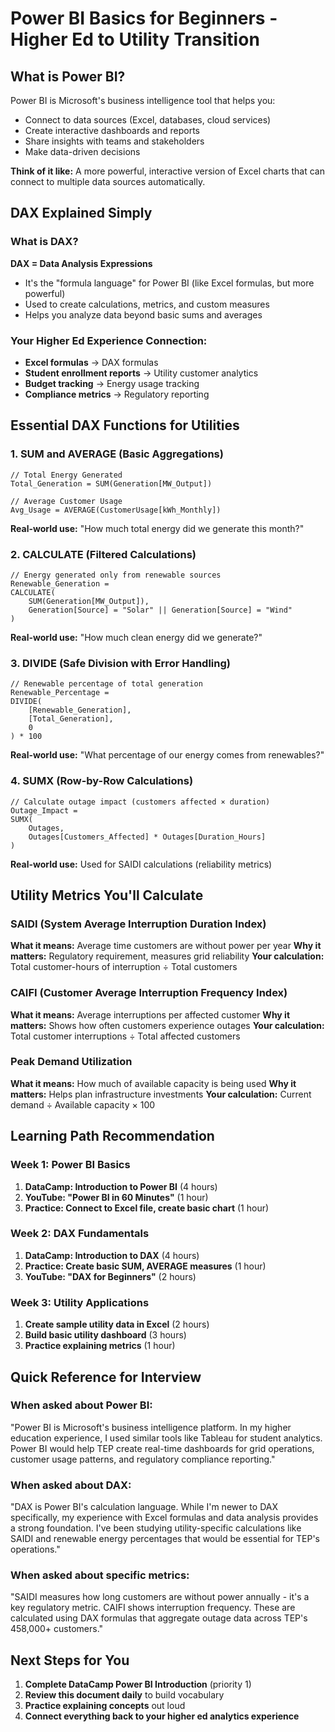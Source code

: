 # Power BI Basics for Beginners - Higher Ed to Utility Transition

## What is Power BI?
Power BI is Microsoft's business intelligence tool that helps you:
- Connect to data sources (Excel, databases, cloud services)
- Create interactive dashboards and reports
- Share insights with teams and stakeholders
- Make data-driven decisions

**Think of it like:** A more powerful, interactive version of Excel charts that can connect to multiple data sources automatically.

## DAX Explained Simply

### What is DAX?
**DAX = Data Analysis Expressions**
- It's the "formula language" for Power BI (like Excel formulas, but more powerful)
- Used to create calculations, metrics, and custom measures
- Helps you analyze data beyond basic sums and averages

### Your Higher Ed Experience Connection:
- **Excel formulas** → DAX formulas
- **Student enrollment reports** → Utility customer analytics  
- **Budget tracking** → Energy usage tracking
- **Compliance metrics** → Regulatory reporting

## Essential DAX Functions for Utilities

### 1. SUM and AVERAGE (Basic Aggregations)
```dax
// Total Energy Generated
Total_Generation = SUM(Generation[MW_Output])

// Average Customer Usage
Avg_Usage = AVERAGE(CustomerUsage[kWh_Monthly])
```

**Real-world use:** "How much total energy did we generate this month?"

### 2. CALCULATE (Filtered Calculations)
```dax
// Energy generated only from renewable sources
Renewable_Generation = 
CALCULATE(
    SUM(Generation[MW_Output]),
    Generation[Source] = "Solar" || Generation[Source] = "Wind"
)
```

**Real-world use:** "How much clean energy did we generate?"

### 3. DIVIDE (Safe Division with Error Handling)
```dax
// Renewable percentage of total generation
Renewable_Percentage = 
DIVIDE(
    [Renewable_Generation],
    [Total_Generation],
    0
) * 100
```

**Real-world use:** "What percentage of our energy comes from renewables?"

### 4. SUMX (Row-by-Row Calculations)
```dax
// Calculate outage impact (customers affected × duration)
Outage_Impact = 
SUMX(
    Outages,
    Outages[Customers_Affected] * Outages[Duration_Hours]
)
```

**Real-world use:** Used for SAIDI calculations (reliability metrics)

## Utility Metrics You'll Calculate

### SAIDI (System Average Interruption Duration Index)
**What it means:** Average time customers are without power per year
**Why it matters:** Regulatory requirement, measures grid reliability
**Your calculation:** Total customer-hours of interruption ÷ Total customers

### CAIFI (Customer Average Interruption Frequency Index)  
**What it means:** Average interruptions per affected customer
**Why it matters:** Shows how often customers experience outages
**Your calculation:** Total customer interruptions ÷ Total affected customers

### Peak Demand Utilization
**What it means:** How much of available capacity is being used
**Why it matters:** Helps plan infrastructure investments
**Your calculation:** Current demand ÷ Available capacity × 100

## Learning Path Recommendation

### Week 1: Power BI Basics
1. **DataCamp: Introduction to Power BI** (4 hours)
2. **YouTube: "Power BI in 60 Minutes"** (1 hour)
3. **Practice: Connect to Excel file, create basic chart** (1 hour)

### Week 2: DAX Fundamentals  
1. **DataCamp: Introduction to DAX** (4 hours)
2. **Practice: Create basic SUM, AVERAGE measures** (1 hour)
3. **YouTube: "DAX for Beginners"** (2 hours)

### Week 3: Utility Applications
1. **Create sample utility data in Excel** (2 hours)
2. **Build basic utility dashboard** (3 hours)
3. **Practice explaining metrics** (1 hour)

## Quick Reference for Interview

### When asked about Power BI:
"Power BI is Microsoft's business intelligence platform. In my higher education experience, I used similar tools like Tableau for student analytics. Power BI would help TEP create real-time dashboards for grid operations, customer usage patterns, and regulatory compliance reporting."

### When asked about DAX:
"DAX is Power BI's calculation language. While I'm newer to DAX specifically, my experience with Excel formulas and data analysis provides a strong foundation. I've been studying utility-specific calculations like SAIDI and renewable energy percentages that would be essential for TEP's operations."

### When asked about specific metrics:
"SAIDI measures how long customers are without power annually - it's a key regulatory metric. CAIFI shows interruption frequency. These are calculated using DAX formulas that aggregate outage data across TEP's 458,000+ customers."

## Next Steps for You
1. **Complete DataCamp Power BI Introduction** (priority 1)
2. **Review this document daily** to build vocabulary
3. **Practice explaining concepts** out loud
4. **Connect everything back to your higher ed analytics experience**

